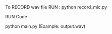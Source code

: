 To RECORD wav file 
RUN : python record_mic.py


RUN Code

python main.py <wav filename> (Example: output.wav)